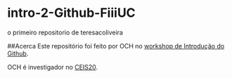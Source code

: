 # intro-2-Github-FiiiUC
o primeiro repositorio de teresacoliveira

##Acerca
Este repositório foi feito por OCH no [workshop de Introdução do Github](https://iimpact.uc.pt/).

OCH é investigador no [CEIS20](https://ceis20.uc.pt).
